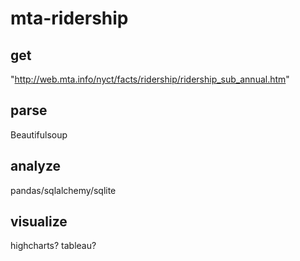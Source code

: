 # mta-ridership

## get
"http://web.mta.info/nyct/facts/ridership/ridership_sub_annual.htm"

## parse
Beautifulsoup

## analyze
pandas/sqlalchemy/sqlite

## visualize
highcharts? tableau?
